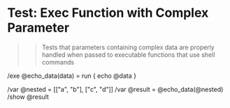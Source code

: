 # Test: Exec Function with Complex Parameter

>> Tests that parameters containing complex data are properly handled
>> when passed to executable functions that use shell commands

/exe @echo_data(data) = run { echo @data }

/var @nested = [["a", "b"], ["c", "d"]]
/var @result = @echo_data(@nested)
/show @result
